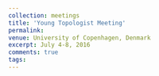 ```yaml
---
collection: meetings
title: 'Young Topologist Meeting'
permalink: 
venue: University of Copenhagen, Denmark
excerpt: July 4-8, 2016
comments: true
tags:
---
```



